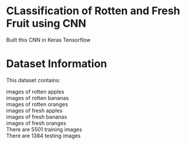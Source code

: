 # CLassification of Rotten and Fresh Fruit using CNN  
Built this CNN in Keras Tensorflow  
# Dataset Information  
This dataset contains:  

images of rotten apples  
images of rotten bananas  
images of rotten oranges  
images of fresh apples  
images of fresh bananas  
images of fresh oranges  
There are 5501 training images  
There are 1384 testing images  
